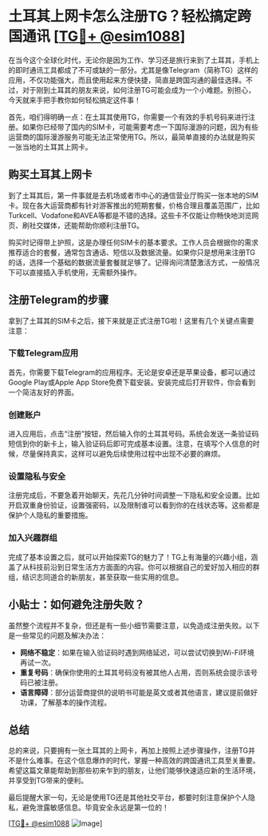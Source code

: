 # 土耳其上网卡怎么注册TG？轻松搞定跨国通讯 [[TG💪+ @esim1088](https://t.me/s/esim1088)]

在当今这个全球化时代，无论你是因为工作、学习还是旅行来到了土耳其，手机上的即时通讯工具都成了不可或缺的一部分。尤其是像Telegram（简称TG）这样的应用，不仅功能强大，而且使用起来方便快捷，简直是跨国沟通的最佳选择。不过，对于刚到土耳其的朋友来说，如何注册TG可能会成为一个小难题。别担心，今天就来手把手教你如何轻松搞定这件事！

首先，咱们得明确一点：在土耳其使用TG，你需要一个有效的手机号码来进行注册。如果你已经带了国内的SIM卡，可能需要考虑一下国际漫游的问题，因为有些运营商的国际漫游服务可能无法正常使用TG。所以，最简单直接的办法就是购买一张当地的土耳其上网卡。

## 购买土耳其上网卡

到了土耳其后，第一件事就是去机场或者市中心的通信营业厅购买一张本地的SIM卡。现在各大运营商都有针对游客推出的短期套餐，价格合理且覆盖范围广，比如Turkcell、Vodafone和AVEA等都是不错的选择。这些卡不仅能让你畅快地浏览网页、刷社交媒体，还能帮助你顺利注册TG。

购买时记得带上护照，这是办理任何SIM卡的基本要求。工作人员会根据你的需求推荐适合的套餐，通常包含通话、短信以及数据流量。如果你只是想用来注册TG的话，选择一个基础的数据流量套餐就足够了。记得询问清楚激活方式，一般情况下可以直接插入手机使用，无需额外操作。

## 注册Telegram的步骤

拿到了土耳其的SIM卡之后，接下来就是正式注册TG啦！这里有几个关键点需要注意：

### 下载Telegram应用

首先，你需要下载Telegram的应用程序。无论是安卓还是苹果设备，都可以通过Google Play或Apple App Store免费下载安装。安装完成后打开软件，你会看到一个简洁友好的界面。

### 创建账户

进入应用后，点击“注册”按钮，然后输入你的土耳其号码。系统会发送一条验证码短信到你的新卡上，输入验证码后即可完成基本设置。注意，在填写个人信息的时候，尽量保持真实，这样可以避免后续使用过程中出现不必要的麻烦。

### 设置隐私与安全

注册完成后，不要急着开始聊天，先花几分钟时间调整一下隐私和安全设置。比如开启双重身份验证，设置强密码，以及限制谁可以看到你的在线状态等。这些都是保护个人隐私的重要措施。

### 加入兴趣群组

完成了基本设置之后，就可以开始探索TG的魅力了！TG上有海量的兴趣小组，涵盖了从科技前沿到日常生活方方面面的内容。你可以根据自己的爱好加入相应的群组，结识志同道合的新朋友，甚至获取一些实用的信息。

## 小贴士：如何避免注册失败？

虽然整个流程并不复杂，但还是有一些小细节需要注意，以免造成注册失败。以下是一些常见的问题及解决办法：

- **网络不稳定**：如果在输入验证码时遇到网络延迟，可以尝试切换到Wi-Fi环境再试一次。
- **重复号码**：确保你使用的土耳其号码没有被其他人占用，否则系统会提示该号码已被注册。
- **语言障碍**：部分运营商提供的说明书可能是英文或者其他语言，建议提前做好功课，了解基本的操作流程。

## 总结

总的来说，只要拥有一张土耳其的上网卡，再加上按照上述步骤操作，注册TG并不是什么难事。在这个信息爆炸的时代，掌握一种高效的跨国通讯工具至关重要。希望这篇文章能帮助到那些初来乍到的朋友，让他们能够快速适应新的生活环境，并享受到TG带来的便利。

最后提醒大家一句，无论是使用TG还是其他社交平台，都要时刻注意保护个人隐私，避免泄露敏感信息。毕竟安全永远是第一位的！

[[TG💪+ @esim1088](https://t.me/s/esim1088) ![Image](https://i.postimg.cc/4NQfJmqS/Snipaste-2025-05-13-00-14-12.png)]